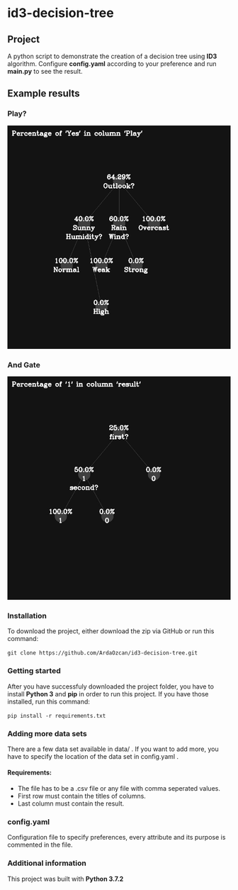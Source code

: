# id3-decision-tree
## Project
A python script to demonstrate the creation of a decision tree using **ID3** algorithm.
Configure **config.yaml** according to your preference and run **main.py** to see the result.
## Example results
### Play?
![alt text](examples/play_data.jpg)
### And Gate
![alt text](examples/and_gate.jpg)

### Installation

To download the project, either download the zip via GitHub or run this command:

`git clone https://github.com/ArdaOzcan/id3-decision-tree.git`

### Getting started
After you have successfuly downloaded the project folder, you have to install **Python 3** and **pip** in order to run this project. If you have those installed, run this command:

`pip install -r requirements.txt`

### Adding more data sets
There are a few data set available in data/ . If you want to add more, you  have to specify the location of the data set in config.yaml .
#### Requirements:
- The file has to be a .csv file or any file with comma seperated values.
- First row must contain the titles of columns.
- Last column must contain the result.

### config.yaml
Configuration file to specify preferences, every attribute and its purpose is commented in the file.

### Additional information
This project was built with **Python 3.7.2**
